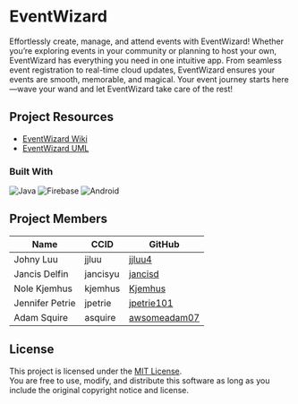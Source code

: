 # EventWizard
Effortlessly create, manage, and attend events with EventWizard!
Whether you’re exploring events in your community or planning to host your own, EventWizard has everything you need in one intuitive app.
From seamless event registration to real-time cloud updates, EventWizard ensures your events are smooth, memorable, and magical.
Your event journey starts here—wave your wand and let EventWizard take care of the rest!

## Project Resources
- [EventWizard Wiki](https://github.com/wizard-cmput301/wizard-project/wiki)
- [EventWizard UML](https://github.com/wizard-cmput301/wizard-project/wiki/UML-Part-4)

### Built With
![Java](https://img.shields.io/badge/Java-ED8B00?style=for-the-badge&logo=openjdk&logoColor=white)  ![Firebase](https://img.shields.io/badge/firebase-ffca28?style=for-the-badge&logo=firebase&logoColor=black) ![Android](https://img.shields.io/badge/Android-3DDC84?style=for-the-badge&logo=Android&logoColor=white)

## Project Members

| Name            | CCID          | GitHub                                          |
| --------------- | ------------- | ----------------------------------------------- |
| Johny Luu       | jjluu         | [jjluu4](https://github.com/jjluu4)             |
| Jancis Delfin   | jancisyu      | [jancisd](https://github.com/jancisd)           |
| Nole Kjemhus    | kjemhus       | [Kjemhus](https://github.com/Kjemhus)           |
| Jennifer Petrie | jpetrie       | [jpetrie101](https://github.com/jpetrie101)     |
| Adam Squire     | asquire       | [awsomeadam07](https://github.com/awsomeadam07) |

## License
This project is licensed under the [MIT License](LICENSE).  
You are free to use, modify, and distribute this software as long as you include the original copyright notice and license.
